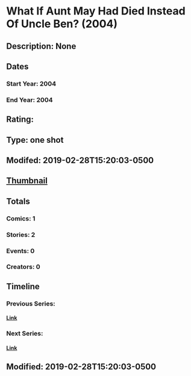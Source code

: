 # What If Aunt May Had Died Instead Of Uncle Ben? (2004)
## Description: None
## Dates
### Start Year: 2004
### End Year: 2004
## Rating: 
## Type: one shot
## Modifed: 2019-02-28T15:20:03-0500
## [Thumbnail](http://i.annihil.us/u/prod/marvel/i/mg/b/40/image_not_available.jpg)
## Totals
### Comics: 1
### Stories: 2
### Events: 0
### Creators: 0
## Timeline
### Previous Series: 
#### [Link]()
### Next Series: 
#### [Link]()
## Modified: 2019-02-28T15:20:03-0500